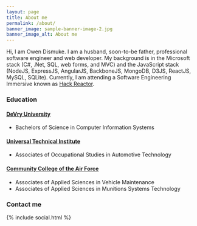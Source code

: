 ```yaml
---
layout: page
title: About me
permalink: /about/
banner_image: sample-banner-image-2.jpg
banner_image_alt: About me
---
```


Hi, I am Owen Dismuke. I am a husband, soon-to-be father, professional software engineer and web developer. My background is in the Microsoft stack (C#, .Net, SQL, web forms, and MVC) and the JavaScript stack (NodeJS, ExpressJS, AngularJS, BackboneJS, MongoDB, D3JS, ReactJS, MySQL, SQLite). Currently, I am attending a Software Engineering Immersive known as [Hack Reactor][hr].

### Education

#### [DeVry University][devry]
* Bachelors of Science in Computer Information Systems

#### [Universal Technical Institute][uti]  
* Associates of Occupational Studies in Automotive Technology

#### [Community College of the Air Force][ccaf]
* Associates of Applied Sciences in Vehicle Maintenance
* Associates of Applied Sciences in Munitions Systems Technology

### Contact me 
  {% include social.html %}

[hr]: http://www.hackreactor.com
[devry]: http://www.devry.edu
[uti]: http://www.uti.edu
[ccaf]: http://www.au.af.mil/au/barnes/ccaf/